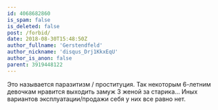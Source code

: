 ```yaml
---
id: 4068682860
is_spam: false
is_deleted: false
post: /forbid/
date: 2018-08-30T15:48:50Z
author_fullname: 'Gerstendfeld'
author_nickname: 'disqus_Drj1KkxEqU'
author_is_anon: false
parent: 3919448122
---
```


<p>Это называется паразитизм / проституция. Так некоторым 6-летним девочкам нравится выходить замуж 3 женой за старика... Иных вариантов эксплуатации/продажи себя у них все равно нет.</p>
